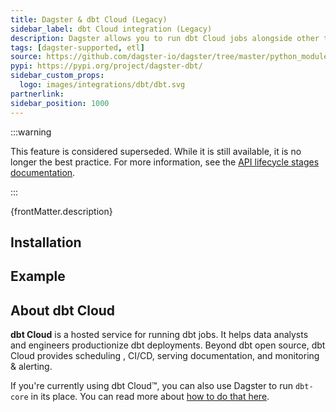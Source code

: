 ```yaml
---
title: Dagster & dbt Cloud (Legacy)
sidebar_label: dbt Cloud integration (Legacy)
description: Dagster allows you to run dbt Cloud jobs alongside other technologies. You can schedule them to run as a step in a larger pipeline and manage them as a data asset.
tags: [dagster-supported, etl]
source: https://github.com/dagster-io/dagster/tree/master/python_modules/libraries/dagster-dbt
pypi: https://pypi.org/project/dagster-dbt/
sidebar_custom_props:
  logo: images/integrations/dbt/dbt.svg
partnerlink:
sidebar_position: 1000
---
```


:::warning

This feature is considered superseded. While it is still available, it is no longer the best practice. For more information, see the [API lifecycle stages documentation](/api/api-lifecycle/api-lifecycle-stages).

:::

<p>{frontMatter.description}</p>

## Installation

<PackageInstallInstructions packageName="dagster-dbt" />

## Example

<CodeExample path="docs_snippets/docs_snippets/integrations/dbt/dbt_cloud_legacy.py" language="python" />

## About dbt Cloud

**dbt Cloud** is a hosted service for running dbt jobs. It helps data analysts and engineers productionize dbt deployments. Beyond dbt open source, dbt Cloud provides scheduling , CI/CD, serving documentation, and monitoring & alerting.

If you're currently using dbt Cloud™, you can also use Dagster to run `dbt-core` in its place. You can read more about [how to do that here](https://dagster.io/blog/migrate-off-dbt-cloud).
